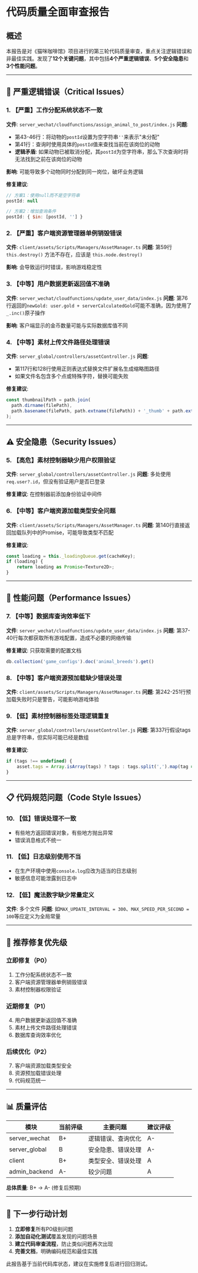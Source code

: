 # 代码质量全面审查报告

## 概述
本报告是对《猫咪咖啡馆》项目进行的第三轮代码质量审查，重点关注逻辑错误和非最佳实践。发现了**12个关键问题**，其中包括**4个严重逻辑错误**、**5个安全隐患**和**3个性能问题**。

---

## 🚨 严重逻辑错误（Critical Issues）

### 1. 【严重】工作分配系统状态不一致
**文件**: `server_wechat/cloudfunctions/assign_animal_to_post/index.js`
**问题**: 
- 第43-46行：将动物的`postId`设置为空字符串`''`来表示"未分配"
- 第41行：查询时使用具体的`postId`值来查找当前在该岗位的动物
- **逻辑矛盾**: 如果动物已被取消分配，其`postId`为空字符串，那么下次查询时将无法找到之前在该岗位的动物

**影响**: 可能导致多个动物同时分配到同一岗位，破坏业务逻辑

**修复建议**:
```javascript
// 方案1：使用null而不是空字符串
postId: null

// 方案2：增加查询条件
postId: { $in: [postId, ''] }
```

### 2. 【严重】客户端资源管理器单例销毁错误
**文件**: `client/assets/Scripts/Managers/AssetManager.ts`
**问题**: 第59行 `this.destroy()` 方法不存在，应该是 `this.node.destroy()`

**影响**: 会导致运行时错误，影响游戏稳定性

### 3. 【中等】用户数据更新返回值不准确
**文件**: `server_wechat/cloudfunctions/update_user_data/index.js`
**问题**: 第76行返回的`newGold: user.gold + serverCalculatedGold`可能不准确，因为使用了`_.inc()`原子操作

**影响**: 客户端显示的金币数量可能与实际数据库值不同

### 4. 【中等】素材上传文件路径处理错误
**文件**: `server_global/controllers/assetController.js`
**问题**: 
- 第117行和128行使用正则表达式替换文件扩展名生成缩略图路径
- 如果文件名包含多个点或特殊字符，替换可能失败

**修复建议**:
```javascript
const thumbnailPath = path.join(
  path.dirname(filePath),
  path.basename(filePath, path.extname(filePath)) + '_thumb' + path.extname(filePath)
);
```

---

## ⚠️ 安全隐患（Security Issues）

### 5. 【高危】素材控制器缺少用户权限验证
**文件**: `server_global/controllers/assetController.js`
**问题**: 多处使用`req.user?.id`，但没有验证用户是否已登录

**修复建议**: 在控制器前添加身份验证中间件

### 6. 【中等】客户端资源加载类型安全问题
**文件**: `client/assets/Scripts/Managers/AssetManager.ts`
**问题**: 第140行直接返回加载队列中的Promise，可能导致类型不匹配

**修复建议**:
```typescript
const loading = this._loadingQueue.get(cacheKey);
if (loading) {
    return loading as Promise<Texture2D>;
}
```

---

## 🐌 性能问题（Performance Issues）

### 7. 【中等】数据库查询效率低下
**文件**: `server_wechat/cloudfunctions/update_user_data/index.js`
**问题**: 第37-40行每次都获取所有游戏配置，造成不必要的网络传输

**修复建议**: 只获取需要的配置文档
```javascript
db.collection('game_configs').doc('animal_breeds').get()
```

### 8. 【中等】客户端资源预加载缺少错误处理
**文件**: `client/assets/Scripts/Managers/AssetManager.ts`
**问题**: 第242-251行预加载失败时只是警告，可能影响游戏体验

### 9. 【低】素材控制器标签处理逻辑重复
**文件**: `server_global/controllers/assetController.js`
**问题**: 第337行假设tags总是字符串，但实际可能已经是数组

**修复建议**:
```javascript
if (tags !== undefined) {
    asset.tags = Array.isArray(tags) ? tags : tags.split(',').map(tag => tag.trim());
}
```

---

## 📋 代码规范问题（Code Style Issues）

### 10. 【低】错误处理不一致
- 有些地方返回错误对象，有些地方抛出异常
- 错误消息格式不统一

### 11. 【低】日志级别使用不当
- 在生产环境中使用`console.log`应改为适当的日志级别
- 敏感信息可能泄露到日志中

### 12. 【低】魔法数字缺少常量定义
**文件**: 多个文件
**问题**: 如`MAX_UPDATE_INTERVAL = 300`、`MAX_SPEED_PER_SECOND = 100`等应定义为全局常量

---

## 🔧 推荐修复优先级

### 立即修复（P0）
1. 工作分配系统状态不一致
2. 客户端资源管理器单例销毁错误
3. 素材控制器权限验证

### 近期修复（P1）
4. 用户数据更新返回值不准确
5. 素材上传文件路径处理错误
6. 数据库查询效率优化

### 后续优化（P2）
7. 客户端资源加载类型安全
8. 资源预加载错误处理
9. 代码规范统一

---

## 📊 质量评估

| 模块 | 当前评级 | 主要问题 | 建议评级 |
|------|----------|----------|----------|
| server_wechat | B+ | 逻辑错误、查询优化 | A- |
| server_global | B | 安全隐患、错误处理 | A- |
| client | B+ | 类型安全、错误处理 | A |
| admin_backend | A- | 较少问题 | A |

**总体质量**: B+ → A- (修复后预期)

---

## 🎯 下一步行动计划

1. **立即修复**所有P0级别问题
2. **添加自动化测试**覆盖发现的问题场景
3. **建立代码审查流程**，防止类似问题再次出现
4. **完善文档**，明确编码规范和最佳实践

此报告基于当前代码库状态，建议在实施修复后进行回归测试。